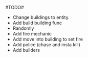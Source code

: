 #TODO#
- Change buildings to entity.
- Add build building func
- Randomly
- Add fire mechanic
- Add move into building to set fire
- Add police (chase and insta kill)
- Add builders
